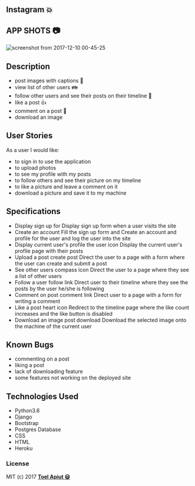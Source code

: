 ## Instagram :collision:

## APP SHOTS :camera:
![screenshot from 2017-12-10 00-45-25](https://user-images.githubusercontent.com/28382424/33799799-f1a3e674-dd43-11e7-89ad-7c935f22a63f.png)

## Description
* post images with captions :mount_fuji:
* view list of other users :family:
* follow other users and see their posts on their timeline :couple:
* like a post :+1:
* comment on a post :speech_balloon:
* download an image

## User Stories
As a user I would like:
* to sign in to use the application
* to upload photos
* to see my profile with my posts
* to follow others and see their picture on my timeline
* to like a picture and leave a comment on it
* download a picture and save it to my machine

## Specifications

* Display sign up for  Display sign up form when a user visits the site 
* Create an account  Fill the sign up form and  Create an account and profile for the user and log the user into the site 
* Display current user's profile the user icon  Display the current user's profile page with their posts 
* Upload a post create post Direct the user to a page with a form where the user can create and submit a post 
* See other users  compass icon Direct the user to a page where they see a list of other users 
* Follow a user follow link  Direct user to their timeline where they see the posts by the user he/she is following 
* Comment on post  comment link  Direct user to a page with a form for writing a comment 
* Like a post  heart icon  Redirect to the timeline page where the like count increases and the like button is disabled 
* Download an image post  download  Download the selected image onto the machine of the current user 

## Known Bugs

* commenting on a post
* liking a post
* lack of downloading feature
* some features not working on the deployed site

## Technologies Used
- Python3.6
- Django
- Bootstrap
- Postgres Database
- CSS
- HTML
- Heroku

### License

MIT (c) 2017 **[Toel Apiut :smiley:](https://github.com/toelapiut)**



